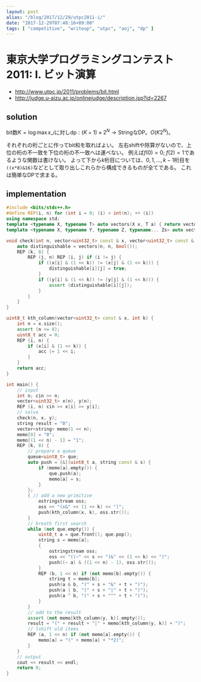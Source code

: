 ```yaml
---
layout: post
alias: "/blog/2017/12/29/utpc2011-i/"
date: "2017-12-29T07:48:16+09:00"
tags: [ "competitive", "writeup", "utpc", "aoj", "dp" ]
---
```


# 東京大学プログラミングコンテスト2011: I. ビット演算

-   <http://www.utpc.jp/2011/problems/bit.html>
-   <http://judge.u-aizu.ac.jp/onlinejudge/description.jsp?id=2267>

## solution

bit数$K = \log \max x\_i$に対し$\mathrm{dp} : (K+1) \times 2^N \to \mathrm{String}$なDP。$O(K2^N)$。

それぞれの桁ごとに作ってbit和を取ればよい。
左右shiftや除算がないので、上位の桁の不一致を下位の桁の不一致へは運べない。
例えば$f(0) = 0; \; f(2) = 1$であるような関数は書けない。
よって下から$k$桁目については、$0, 1, \dots, k - 1$桁目を`((x*8)&16)`などとして取り出しこれらから構成できるものが全てである。
これは簡単なDPで求まる。

## implementation

``` c++
#include <bits/stdc++.h>
#define REP(i, n) for (int i = 0; (i) < int(n); ++ (i))
using namespace std;
template <typename X, typename T> auto vectors(X x, T a) { return vector<T>(x, a); }
template <typename X, typename Y, typename Z, typename... Zs> auto vectors(X x, Y y, Z z, Zs... zs) { auto cont = vectors(y, z, zs...); return vector<decltype(cont)>(x, cont); }

void check(int n, vector<uint32_t> const & x, vector<uint32_t> const & y) {
    auto distinguishable = vectors(n, n, bool());
    REP (k, 8) {
        REP (j, n) REP (i, j) if (i != j) {
            if ((x[i] & (1 << k)) != (x[j] & (1 << k))) {
                distinguishable[i][j] = true;
            }
            if ((y[i] & (1 << k)) != (y[j] & (1 << k))) {
                assert (distinguishable[i][j]);
            }
        }
    }
}

uint8_t kth_column(vector<uint32_t> const & x, int k) {
    int n = x.size();
    assert (n <= 8);
    uint8_t acc = 0;
    REP (i, n) {
        if (x[i] & (1 << k)) {
            acc |= 1 << i;
        }
    }
    return acc;
}

int main() {
    // input
    int n; cin >> n;
    vector<uint32_t> x(n), y(n);
    REP (i, n) cin >> x[i] >> y[i];
    // solve
    check(n, x, y);
    string result = "0";
    vector<string> memo(1 << n);
    memo[0] = "0";
    memo[(1 << n) - 1] = "1";
    REP (k, 8) {
        // prepare a queue
        queue<uint8_t> que;
        auto push = [&](uint8_t a, string const & s) {
            if (memo[a].empty()) {
                que.push(a);
                memo[a] = s;
            }
        };
        { // add a new primitive
            ostringstream oss;
            oss << "(x&" << (1 << k) << ")";
            push(kth_column(x, k), oss.str());
        }
        // breath first search
        while (not que.empty()) {
            uint8_t a = que.front(); que.pop();
            string s = memo[a];
            {
                ostringstream oss;
                oss << "((~" << s << ")&" << (1 << k) << ")";
                push((~ a) & ((1 << n) - 1), oss.str());
            }
            REP (b, 1 << n) if (not memo[b].empty()) {
                string t = memo[b];
                push(a & b, "(" + s + "&" + t + ")");
                push(a | b, "(" + s + "|" + t + ")");
                push(a ^ b, "(" + s + "^" + t + ")");
            }
        }
        // add to the result
        assert (not memo[kth_column(y, k)].empty());
        result = "(" + result + "|" + memo[kth_column(y, k)] + ")";
        // lshift old items
        REP (a, 1 << n) if (not memo[a].empty()) {
            memo[a] = "(" + memo[a] + "*2)";
        }
    }
    // output
    cout << result << endl;
    return 0;
}
```
